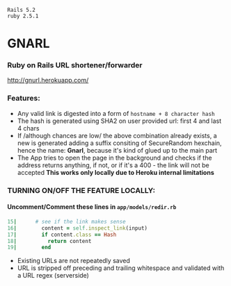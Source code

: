 ```
Rails 5.2
ruby 2.5.1
```

# GNARL
### Ruby on Rails URL shortener/forwarder

http://gnurl.herokuapp.com/

### Features:
- Any valid link is digested into a form of `hostname + 8 character hash`
- The hash is generated using SHA2 on user provided url: first 4 and last 4 chars
- If /although chances are low/ the above combination already exists, a new is generated adding a suffix consiting of SecureRandom hexchain, hence the name: **Gnarl**, because it's kind of glued up to the main part
- The App tries to open the page in the background and checks if the address returns anything, if not, or if it's a 400 - the link will not be accepted **This works only locally due to Heroku internal limitations**

### TURNING ON/OFF THE FEATURE LOCALLY:
#### Uncomment/Comment these lines in `app/models/redir.rb`
``` ruby
15|      # see if the link makes sense
16|        content = self.inspect_link(input)
17|        if content.class == Hash
18|          return content
19|        end
```
- Existing URLs are not repeatedly saved
- URL is stripped off preceding and trailing whitespace and validated with a URL regex (serverside)
